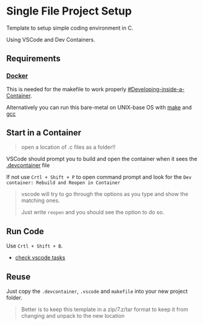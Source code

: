 # Single File Project Setup

Template to setup simple coding environment in C.

Using VSCode and Dev Containers.

## Requirements

### [Docker](https://www.docker.com/)

This is needed for the makefile to work properly [#Developing-inside-a-Container](https://code.visualstudio.com/docs/devcontainers/containers).

Alternatively you can run this bare-metal on UNIX-base OS with [make](https://www.gnu.org/software/make/) and [gcc](https://gcc.gnu.org/)

## Start in a Container

> open a location of .c files as a folder!!

VSCode should prompt you to build and open the container when it sees the [.devcontainer](./.devcontainer/devcontainer.json) file

If not use `Crtl + Shift + P` to open command prompt and look for the `Dev container: Rebuild and Reopen in Container`

> vscode will try to go through the options as you type and show the matching ones.
>
> Just write `reopen` and you should see the option to do so.

## Run Code

Use `Crtl + Shift + B`.

- [check vscode tasks](https://code.visualstudio.com/docs/editor/tasks)

## Reuse

Just copy the `.devcontainer`, `.vscode` and `makefile` into your new project folder.

> Better is to keep this template in a zip/7.z/tar format to keep it from changing and unpack to the new location
